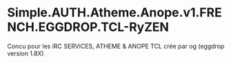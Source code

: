 # Simple.AUTH.Atheme.Anope.v1.FRENCH.EGGDROP.TCL-RyZEN

Concu pour les iRC SERViCES, ATHEME & ANOPE TCL crée par og (eggdrop version 1.8X)
